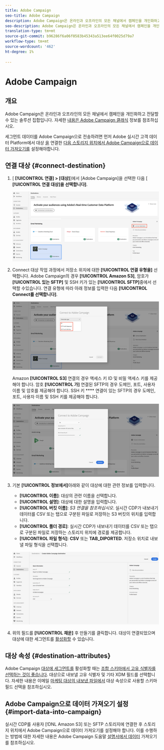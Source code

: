 ```yaml
---
title: Adobe Campaign
seo-title: Adobe Campaign
description: Adobe Campaign은 온라인과 오프라인의 모든 채널에서 캠페인을 개인화하고 전달할 수 있는 솔루션 집합입니다.
seo-description: Adobe Campaign은 온라인과 오프라인의 모든 채널에서 캠페인을 개인화하고 전달할 수 있는 솔루션 집합입니다.
translation-type: tm+mt
source-git-commit: b96286f6a06f0583b45343a513ee64f0025d79a7
workflow-type: tm+mt
source-wordcount: '462'
ht-degree: 1%

---
```



# Adobe Campaign

## 개요

Adobe Campaign은 온라인과 오프라인의 모든 채널에서 캠페인을 개인화하고 전달할 수 있는 솔루션 집합입니다. 자세한 [내용은 Adobe Campaign 클래식](https://docs.adobe.com/content/help/en/campaign-classic/using/getting-started/starting-with-adobe-campaign/about-adobe-campaign-classic.html) 정보를 참조하십시오.

세그먼트 데이터를 Adobe Campaign으로 전송하려면 먼저 Adobe 실시간 고객 데이터 Platform에서 대상 [을](#connect-destination) 연결한 [다음 스토리지 위치에서 Adobe Campaign으로 데이터 가져오기를](#import-data-into-campaign) 설정해야합니다.

## 연결 대상 {#connect-destination}

1. [ **[!UICONTROL 연결] > [대상]**]에서 [Adobe Campaign]을 선택한 다음 [ **[!UICONTROL 연결 대상]을 선택합니다]**.

   ![adobe campaign에 연결](/help/rtcdp/destinations/assets/connect-adobe-campaign.png)

1. Connect 대상 작업 과정에서 저장소 위치에 대한 **[!UICONTROL 연결 유형을]** 선택합니다. Adobe Campaign의 경우 **[!UICONTROL Amazon S3]**, 암호가 **[!UICONTROL 있는 SFTP]** 및 SSH 키가 있는 **[!UICONTROL SFTP]**&#x200B;중에서 선택할 수있습니다. 연결 유형에 따라 아래 정보를 입력한 다음 **[!UICONTROL Connect를 선택합니다]**.

   ![캠페인 설정 마법사](/help/rtcdp/destinations/assets/adobe-campaign-wizard.png)

   Amazon **[!UICONTROL S3]** 연결의 경우 액세스 키 ID 및 비밀 액세스 키를 제공해야 합니다.
암호 **[!UICONTROL 가]** 연결된 SFTP의 경우 도메인, 포트, 사용자 이름 및 암호를 제공해야 합니다.
SSH 키 **** 연결이 있는 SFTP의 경우 도메인, 포트, 사용자 이름 및 SSH 키를 제공해야 합니다.

   ![캠페인 정보 입력](/help/rtcdp/destinations/assets/adobe-campaign-step2.png)

1. 기본 **[!UICONTROL 정보에서]**&#x200B;아래와 같이 대상에 대한 관련 정보를 입력합니다.
   * **[!UICONTROL 이름]**: 대상의 관련 이름을 선택합니다.
   * **[!UICONTROL 설명]**: 대상에 대한 설명을 입력합니다.
   * **[!UICONTROL 버킷 이름]**: *S3 연결을 참조하십시오*. 실시간 CDP가 내보내기 데이터를 CSV 또는 탭으로 구분된 파일로 저장하는 S3 버킷의 위치를 입력합니다.
   * **[!UICONTROL 폴더 경로]**: 실시간 CDP가 내보내기 데이터를 CSV 또는 탭으로 구분된 파일로 저장하는 스토리지 위치에 경로를 제공합니다.
   * **[!UICONTROL 파일 형식]**: **CSV** 또는 **TAB_DIPORTED**. 저장소 위치로 내보낼 파일 형식을 선택합니다.

   ![캠페인 기본 정보](/help/rtcdp/destinations/assets/adobe-campaign-basic-information.png)

1. 위의 필드를 **[!UICONTROL 채운]** 후 만들기를 클릭합니다. 대상이 연결되었으며 대상에 대한 세그먼트를 [활성화할](/help/rtcdp/destinations/activate-destinations.md) 수 있습니다.

## 대상 속성 {#destination-attributes}

Adobe Campaign [대상에 세그먼트를](/help/rtcdp/destinations/activate-destinations.md) 활성화할 때는 [조합 스키마에서 고유 식별자를 선택하는 것이 좋습니다](../../profile/home.md#profile-fragments-and-union-schemas). 대상으로 내보낼 고유 식별자 및 기타 XDM 필드를 선택합니다. 자세한 내용은 이메일 [마케팅 대상의 내보낸 파일에서](/help/rtcdp/destinations/email-marketing-destinations.md#destination-attributes) 대상 속성으로 사용할 스키마 필드 선택을 참조하십시오.


## Adobe Campaign으로 데이터 가져오기 설정 {#import-data-into-campaign}

실시간 CDP를 사용자 [!DNL Amazon S3] 또는 SFTP 스토리지에 연결한 후 스토리지 위치에서 Adobe Campaign으로 데이터 가져오기를 설정해야 합니다. 이를 수행하는 방법에 대한 자세한 내용은 Adobe Campaign 도움말 [설명서에서 데이터](https://docs.adobe.com/content/help/en/campaign-classic/using/automating-with-workflows/general-operation/importing-data.html) 가져오기를 참조하십시오.